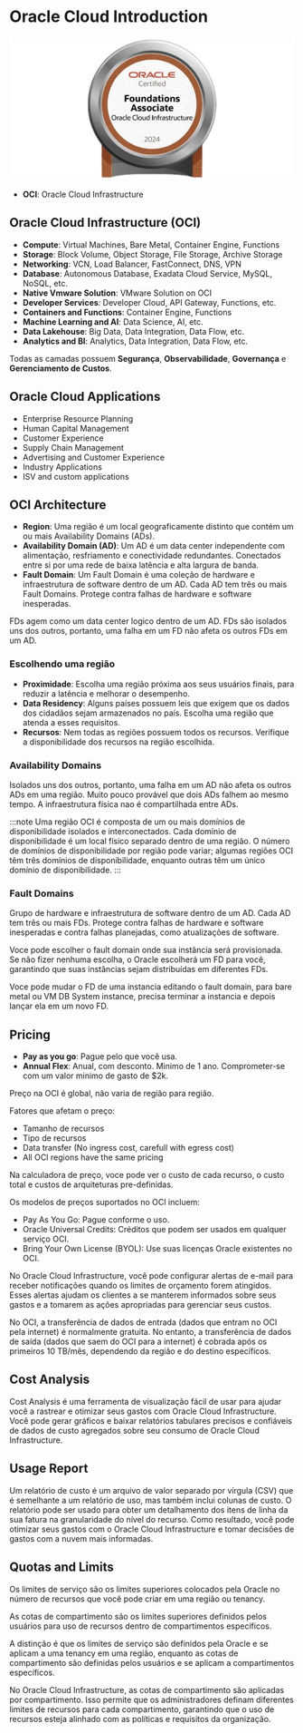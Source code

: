 # Oracle Cloud Introduction

![Oracle Cloud Certification](./images/OCI2024FNDCFA.png)

- **OCI**: Oracle Cloud Infrastructure

## Oracle Cloud Infrastructure (OCI)
- **Compute**: Virtual Machines, Bare Metal, Container Engine, Functions
- **Storage**: Block Volume, Object Storage, File Storage, Archive Storage
- **Networking**: VCN, Load Balancer, FastConnect, DNS, VPN
- **Database**: Autonomous Database, Exadata Cloud Service, MySQL, NoSQL, etc.
- **Native Vmware Solution**: VMware Solution on OCI
- **Developer Services**: Developer Cloud, API Gateway, Functions, etc.
- **Containers and Functions**: Container Engine, Functions
- **Machine Learning and AI**: Data Science, AI, etc.
- **Data Lakehouse**: Big Data, Data Integration, Data Flow, etc.
- **Analytics and BI**: Analytics, Data Integration, Data Flow, etc.

Todas as camadas possuem **Segurança**, **Observabilidade**, **Governança** e **Gerenciamento de Custos**.

## Oracle Cloud Applications

- Enterprise Resource Planning
- Human Capital Management
- Customer Experience
- Supply Chain Management
- Advertising and Customer Experience
- Industry Applications
- ISV and custom applications

## OCI Architecture

- **Region**: Uma região é um local geograficamente distinto que contém um ou mais Availability Domains (ADs).
- **Availability Domain (AD)**: Um AD é um data center independente com alimentação, resfriamento e conectividade redundantes. Conectados entre si por uma rede de baixa latência e alta largura de banda.
- **Fault Domain**: Um Fault Domain é uma coleção de hardware e infraestrutura de software dentro de um AD. Cada AD tem três ou mais Fault Domains. Protege contra falhas de hardware e software inesperadas.


FDs agem como um data center logico dentro de um AD. FDs são isolados uns dos outros, portanto, uma falha em um FD não afeta os outros FDs em um AD.


### Escolhendo uma região

- **Proximidade**: Escolha uma região próxima aos seus usuários finais, para reduzir a latência e melhorar o desempenho.
- **Data Residency**: Alguns países possuem leis que exigem que os dados dos cidadãos sejam armazenados no país. Escolha uma região que atenda a esses requisitos.
- **Recursos**: Nem todas as regiões possuem todos os recursos. Verifique a disponibilidade dos recursos na região escolhida.

### Availability Domains

Isolados uns dos outros, portanto, uma falha em um AD não afeta os outros ADs em uma região. Muito pouco provável que dois ADs falhem ao mesmo tempo. A infraestrutura física nao é compartilhada entre ADs.

:::note
Uma região OCI é composta de um ou mais domínios de disponibilidade isolados e interconectados. Cada domínio de disponibilidade é um local físico separado dentro de uma região. O número de domínios de disponibilidade por região pode variar; algumas regiões OCI têm três domínios de disponibilidade, enquanto outras têm um único domínio de disponibilidade.
:::

### Fault Domains
Grupo de hardware e infraestrutura de software dentro de um AD. Cada AD tem três ou mais FDs. Protege contra falhas de hardware e software inesperadas e contra falhas planejadas, como atualizações de software.

Voce pode escolher o fault domain onde sua instância será provisionada. Se não fizer nenhuma escolha, o Oracle escolherá um FD para você, garantindo que suas instâncias sejam distribuídas em diferentes FDs. 

Voce pode mudar o FD de uma instancia editando o fault domain, para bare metal ou VM DB System instance, precisa terminar a instancia e depois lançar ela em um novo FD.


## Pricing

- **Pay as you go**: Pague pelo que você usa.
- **Annual Flex**: Anual, com desconto. Minimo de 1 ano. Comprometer-se com um valor minimo de gasto de $2k.

Preço na OCI é global, não varia de região para região.

Fatores que afetam o preço:

- Tamanho de recursos
- Tipo de recursos
- Data transfer (No ingress cost, carefull with egress cost)
- All OCI regions have the same pricing

Na calculadora de preço, voce pode ver o custo de cada recurso, o custo total e custos de arquiteturas pre-definidas.

Os modelos de preços suportados no OCI incluem:

- Pay As You Go: Pague conforme o uso.
- Oracle Universal Credits: Créditos que podem ser usados em qualquer serviço OCI.
- Bring Your Own License (BYOL): Use suas licenças Oracle existentes no OCI.

No Oracle Cloud Infrastructure, você pode configurar alertas de e-mail para receber notificações quando os limites de orçamento forem atingidos. Esses alertas ajudam os clientes a se manterem informados sobre seus gastos e a tomarem as ações apropriadas para gerenciar seus custos.

No OCI, a transferência de dados de entrada (dados que entram no OCI pela internet) é normalmente gratuita. No entanto, a transferência de dados de saída (dados que saem do OCI para a internet) é cobrada após os primeiros 10 TB/mês, dependendo da região e do destino específicos.

## Cost Analysis

Cost Analysis é uma ferramenta de visualização fácil de usar para ajudar você a rastrear e otimizar seus gastos com Oracle Cloud Infrastructure. Você pode gerar gráficos e baixar relatórios tabulares precisos e confiáveis ​​de dados de custo agregados sobre seu consumo de Oracle Cloud Infrastructure.

## Usage Report

Um relatório de custo é um arquivo de valor separado por vírgula (CSV) que é semelhante a um relatório de uso, mas também inclui colunas de custo. O relatório pode ser usado para obter um detalhamento dos itens de linha da sua fatura na granularidade do nível do recurso. Como resultado, você pode otimizar seus gastos com o Oracle Cloud Infrastructure e tomar decisões de gastos com a nuvem mais informadas.

## Quotas and Limits

Os limites de serviço são os limites superiores colocados pela Oracle no número de recursos que você pode criar em uma região ou tenancy.

As cotas de compartimento são os limites superiores definidos pelos usuários para uso de recursos dentro de compartimentos específicos. 

A distinção é que os limites de serviço são definidos pela Oracle e se aplicam a uma tenancy em uma região, enquanto as cotas de compartimento são definidas pelos usuários e se aplicam a compartimentos específicos.

No Oracle Cloud Infrastructure, as cotas de compartimento são aplicadas por compartimento. Isso permite que os administradores definam diferentes limites de recursos para cada compartimento, garantindo que o uso de recursos esteja alinhado com as políticas e requisitos da organização.